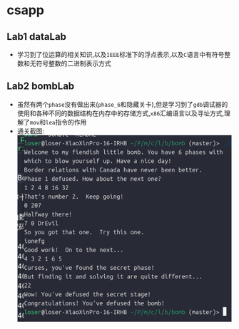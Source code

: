 # csapp
## Lab1 dataLab
- 学习到了位运算的相关知识,以及`IEEE`标准下的浮点表示,以及`C`语言中有符号整数和无符号整数的二进制表示方式
## Lab2 bombLab
- 虽然有两个`phase`没有做出来(`phase_6`和隐藏关卡),但是学习到了`gdb`调试器的使用和各种不同的数据结构在内存中的存储方式,`x86`汇编语言以及寻址方式,理解了`mov`和`lea`指令的作用
- 通关截图:
![alt text](./img/image.png)